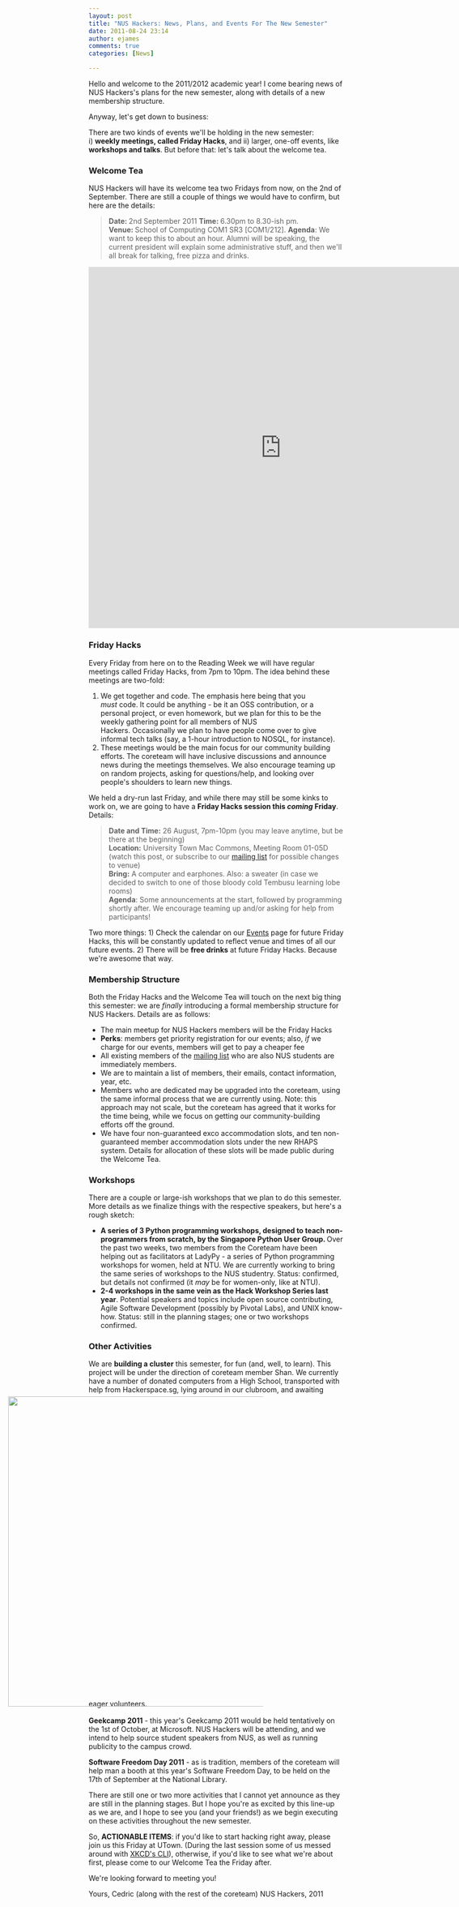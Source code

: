 ```yaml
---
layout: post
title: "NUS Hackers: News, Plans, and Events For The New Semester"
date: 2011-08-24 23:14
author: ejames
comments: true
categories: [News]

---
```

Hello and welcome to the 2011/2012 academic year! I come bearing news of NUS Hackers's plans for the new semester, along with details of a new membership structure.

Anyway, let's get down to business:

There are two kinds of events we'll be holding in the new semester: i) <strong>weekly meetings, called Friday Hacks</strong>, and ii) larger, one-off events, like <strong>workshops and talks</strong>. But before that: let's talk about the welcome tea.
<h3>Welcome Tea</h3>
NUS Hackers will have its welcome tea two Fridays from now, on the 2nd of September. There are still a couple of things we would have to confirm, but here are the details:
<blockquote><strong>Date: </strong>2nd September 2011
<strong>Time: </strong>6.30pm to 8.30-ish pm.
<strong>Venue: </strong>School of Computing COM1 SR3 [COM1/212].
<strong>Agenda</strong>: We want to keep this to about an hour. Alumni will be speaking, the current president will explain some administrative stuff, and then we'll all break for talking, free pizza and drinks.</blockquote>

<iframe src="https://docs.google.com/a/linuxnus.org/spreadsheet/embeddedform?formkey=dHZnZmZhb0c1b0tvSFdOSUlFQ0pTOGc6MQ" width="760" height="713" frameborder="0" marginheight="0" marginwidth="0">Loading...</iframe>
<h3>Friday Hacks</h3>
Every Friday from here on to the Reading Week we will have regular meetings called Friday Hacks, from 7pm to 10pm. The idea behind these meetings are two-fold:
<ol>
	<li>We get together and code. The emphasis here being that you <em>must</em> code. It could be anything - be it an OSS contribution, or a personal project, or even homework, but we plan for this to be the weekly gathering point for all members of NUS Hackers. Occasionally we plan to have people come over to give informal tech talks (say, a 1-hour introduction to NOSQL, for instance).</li>
	<li>These meetings would be the main focus for our community building efforts. The coreteam will have inclusive discussions and announce news during the meetings themselves. We also encourage teaming up on random projects, asking for questions/help, and looking over people's shoulders to learn new things.</li>
</ol>
<div>We held a dry-run last Friday, and while there may still be some kinks to work on, we are going to have a <strong>Friday Hacks session this <em>coming</em> Friday</strong>. Details:</div>
<blockquote>
<div><strong>Date and Time:</strong> 26 August, 7pm-10pm (you may leave anytime, but be there at the beginning)</div>
<div><strong>Location:</strong> University Town Mac Commons, Meeting Room 01-05D (watch this post, or subscribe to our <a href="http://nushackers.org/discussion/">mailing list</a> for possible changes to venue)</div>
<div><strong>Bring:</strong> A computer and earphones. Also: a sweater (in case we decided to switch to one of those bloody cold Tembusu learning lobe rooms)</div>
<div><strong>Agenda</strong>: Some announcements at the start, followed by programming shortly after. We encourage teaming up and/or asking for help from participants!</div></blockquote>
<div>Two more things: 1) Check the calendar on our <a href="http://nushackers.org/events/">Events</a> page for future Friday Hacks, this will be constantly updated to reflect venue and times of all our future events. 2) There will be <strong>free drinks</strong> at future Friday Hacks. Because we're awesome that way.</div>
<h3>Membership Structure</h3>
<div>Both the Friday Hacks and the Welcome Tea will touch on the next big thing this semester: we are <em>finally</em> introducing a formal membership structure for NUS Hackers. Details are as follows:</div>
<div>
<ul>
	<li>The main meetup for NUS Hackers members will be the Friday Hacks</li>
	<li><strong>Perks</strong>: members get priority registration for our events; also,<em> if</em> we charge for our events, members will get to pay a cheaper fee</li>
	<li>All existing members of the <a href="https://groups.google.com/forum/?fromgroups#!forum/nushackers">mailing list</a> who are also NUS students are immediately members.</li>
	<li>We are to maintain a list of members, their emails, contact information, year, etc.</li>
	<li>Members who are dedicated may be upgraded into the coreteam, using the same informal process that we are currently using. Note: this approach may not scale, but the coreteam has agreed that it works for the time being, while we focus on getting our community-building efforts off the ground.</li>
	<li>We have four non-guaranteed exco accommodation slots, and ten non-guaranteed member accommodation slots under the new RHAPS system. Details for allocation of these slots will be made public during the Welcome Tea.</li>
</ul>
</div>
<h3>Workshops</h3>
<div>There are a couple or large-ish workshops that we plan to do this semester. More details as we finalize things with the respective speakers, but here's a rough sketch:</div>
<div>
<ul>
	<li><strong>A series of 3 Python programming workshops, designed to teach non-programmers from scratch, by the Singapore Python User Group. </strong>Over the past two weeks, two members from the Coreteam have been helping out as facilitators at LadyPy - a series of Python programming workshops for women, held at NTU. We are currently working to bring the same series of workshops to the NUS studentry. Status: confirmed, but details not confirmed (it <em>may</em> be for women-only, like at NTU).</li>
	<li><strong>2-4 workshops in the same vein as the Hack Workshop Series last year</strong>. Potential speakers and topics include open source contributing, Agile Software Development (possibly by Pivotal Labs), and UNIX know-how. Status: still in the planning stages; one or two workshops confirmed.</li>
</ul>
<h3>Other Activities</h3>
We are <strong>building a cluster</strong> this semester, for fun (and, well, to learn). This project will be under the direction of coreteam member Shan. We currently have a number of donated computers from a High School, transported with help from Hackerspace.sg, lying around in our clubroom, and awaiting eager volunteers.<img class="alignleft size-full wp-image-1683" style="margin-left: -20em; padding: 5px;" title="RAM Chips" src="http://nushackers.org/wp-content/uploads/2011/08/01cc52f78a711301b817c1385234c570.jpg" alt="" width="816" height="612" />

<p><strong>Geekcamp 2011</strong> - this year's Geekcamp 2011 would be held tentatively on the 1st of October, at Microsoft. NUS Hackers will be attending, and we intend to help source student speakers from NUS, as well as running publicity to the campus crowd.</p>

<p><strong>Software Freedom Day 2011</strong> - as is tradition, members of the coreteam will help man a booth at this year's Software Freedom Day, to be held on the 17th of September at the National Library.

</p>
<p>There are still one or two more activities that I cannot yet announce as they are still in the planning stages. But I hope you're as excited by this line-up as we are, and I hope to see you (and your friends!) as we begin executing on these activities throughout the new semester.</p>

<p>So, <strong>ACTIONABLE ITEMS</strong>: if you'd like to start hacking right away, please join us this Friday at UTown. (During the last session some of us messed around with <a href="http://nushackers.org/qr/">XKCD's CLI</a>), otherwise, if you'd like to see what we're about first, please come to our Welcome Tea the Friday after.</p>
<p>We're looking forward to meeting you!</p>
<p>Yours,
Cedric (along with the rest of the coreteam)
NUS Hackers, 2011</p>
